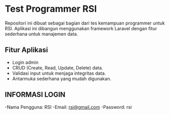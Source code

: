 # Test Programmer RSI

Repositori ini dibuat sebagai bagian dari tes kemampuan programmer untuk RSI. Aplikasi ini dibangun menggunakan framework Laravel dengan fitur sederhana untuk manajemen data.

## Fitur Aplikasi
- Login admin
- CRUD (Create, Read, Update, Delete) data.
- Validasi input untuk menjaga integritas data.
- Antarmuka sederhana yang mudah digunakan.

## INFORMASI LOGIN
-Nama Pengguna: RSI
-Email: rsi@gmail.com
-Password: rsi
